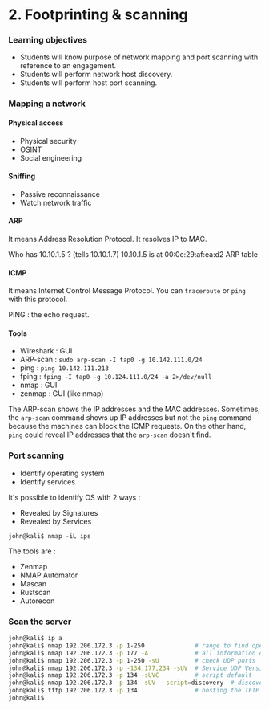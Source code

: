 # 2. Footprinting & scanning

### Learning objectives

* Students will know purpose of network mapping and port scanning with reference to an engagement.
* Students will perform network host discovery.
* Students will perform host port scanning.

### Mapping a network

#### Physical access

* Physical security
* OSINT
* Social engineering

#### Sniffing

* Passive reconnaissance
* Watch network traffic

#### ARP

It means Address Resolution Protocol. It resolves IP to MAC.

Who has 10.10.1.5 ? (tells 10.10.1.7) 10.10.1.5 is at 00:0c:29:af:ea:d2 ARP table

#### ICMP

It means Internet Control Message Protocol. You can `traceroute` or `ping` with this protocol.

PING : the echo request.

#### Tools

* Wireshark : GUI
* ARP-scan : `sudo arp-scan -I tap0 -g 10.142.111.0/24`
* ping : `ping 10.142.111.213`
* fping : `fping -I tap0 -g 10.124.111.0/24 -a 2>/dev/null`
* nmap : GUI
* zenmap : GUI (like nmap)

The ARP-scan shows the IP addresses and the MAC addresses. Sometimes, the `arp-scan` command shows up IP addresses but not the `ping` command because the machines can block the ICMP requests. On the other hand, `ping` could reveal IP addresses that the `arp-scan` doesn't find.

### Port scanning

* Identify operating system
* Identify services

It's possible to identify OS with 2 ways :

* Revealed by Signatures
* Revealed by Services

```
john@kali$ nmap -iL ips
```

The tools are :

* Zenmap
* NMAP Automator
* Mascan
* Rustscan
* Autorecon

### Scan the server

```bash
john@kali$ ip a
john@kali$ nmap 192.206.172.3 -p 1-250              # range to find opened ports
john@kali$ nmap 192.206.172.3 -p 177 -A             # all information on this port
john@kali$ nmap 192.206.172.3 -p 1-250 -sU          # check UDP ports
john@kali$ nmap 192.206.172.3 -p -134,177,234 -sUV  # Service UDP Version
john@kali$ nmap 192.206.172.3 -p 134 -sUVC          # script default
john@kali$ nmap 192.206.172.3 -p 134 -sUV --script=discovery  # discovery script
john@kali$ tftp 192.206.172.3 -p 134                # hosting the TFTP server
john@kali$ 
```
